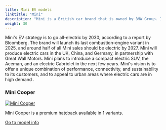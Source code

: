 ```yaml
---
title: Mini EV models
linktitle: "Mini"
description: "Mini is a British car brand that is owned by BMW Group. It is known for its iconic small cars that combine style, performance, and fun. "
weight: 30
---
```

<!-- markdownlint-disable MD033 -->
<!-- markdownlint-disable MD010 -->
Mini's EV strategy is to go all-electric by 2030, according to a report by Bloomberg. The brand will launch its last combustion-engine variant in 2025, and around half of all Mini sales should be electric by 2027. Mini will produce electric cars in the UK, China, and Germany, in partnership with Great Wall Motors. Mini plans to introduce a compact electric SUV, the Aceman, and an electric Cabriolet in the next few years. Mini's vision is to offer a unique combination of performance, connectivity, and sustainability to its customers, and to appeal to urban areas where electric cars are in high demand . 

<div class="container p-3 mb-4 bg-body-tertiary rounded border">
<h3> Mini Cooper</h3>
	<div class="row">
		<div class="col col-12 col-md-6">
			<a href="cooper"><img src="https://media.evkx.net/multimedia/models/mini/cooper/cooper_se/main_1_st.jpg" class="img-fluid" alt="Mini Cooper" ></a>
		</div>
		<div class="col col-12 col-md-6">
<p>
Mini Cooper is a premium hatcback available in 1 variants.
</p>
	<a href="cooper/" class="btn btn-outline-primary" role="button">Go to model info</a>
		</div>
	</div>
</div>
